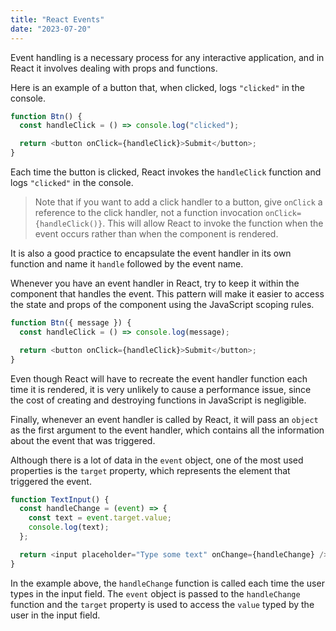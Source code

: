 ```yaml
---
title: "React Events"
date: "2023-07-20"
---
```


Event handling is a necessary process for any interactive application, and in React it involves dealing with props and functions.

Here is an example of a button that, when clicked, logs `"clicked"` in the console.

```js
function Btn() {
  const handleClick = () => console.log("clicked");

  return <button onClick={handleClick}>Submit</button>;
}
```

Each time the button is clicked, React invokes the `handleClick` function and logs `"clicked"` in the console.

> Note that if you want to add a click handler to a button, give `onClick` a reference to the click handler, not a function invocation `onClick={handleClick()}`. This will allow React to invoke the function when the event occurs rather than when the component is rendered.

It is also a good practice to encapsulate the event handler in its own function and name it `handle` followed by the event name.

Whenever you have an event handler in React, try to keep it within the component that handles the event. This pattern will make it easier to access the state and props of the component using the JavaScript scoping rules.

```js
function Btn({ message }) {
  const handleClick = () => console.log(message);

  return <button onClick={handleClick}>Submit</button>;
}
```

Even though React will have to recreate the event handler function each time it is rendered, it is very unlikely to cause a performance issue, since the cost of creating and destroying functions in JavaScript is negligible.

Finally, whenever an event handler is called by React, it will pass an `object` as the first argument to the event handler, which contains all the information about the event that was triggered.

Although there is a lot of data in the `event` object, one of the most used properties is the `target` property, which represents the element that triggered the event.

```js
function TextInput() {
  const handleChange = (event) => {
    const text = event.target.value;
    console.log(text);
  };

  return <input placeholder="Type some text" onChange={handleChange} />;
}
```

In the example above, the `handleChange` function is called each time the user types in the input field. The `event` object is passed to the `handleChange` function and the `target` property is used to access the `value` typed by the user in the input field.
